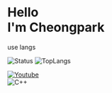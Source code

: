Hello   
I'm Cheongpark
=============

use langs
    


<p>
    <img alt="Status" src="https://github-readme-stats.vercel.app/api?username=cheongpark&show_icons=true&theme=algolia">
    <img alt="TopLangs" src="https://github-readme-stats.vercel.app/api/top-langs/?username=cheongpark&layout=compact&theme=algolia">
</p>


[![Youtube](https://img.shields.io/youtube/channel/subscribers/UC4BpXKEys6LmJmDP2C4_qnw?label=Cheongpark&style=social)](https://www.youtube.com/channel/UC4BpXKEys6LmJmDP2C4_qnw)   
![C++](https://img.shields.io/badge/C++-044F88?style=flat-square&logo=C++&logoColor=white)
